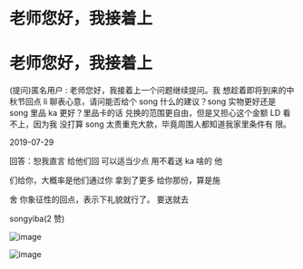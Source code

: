# 老师您好，我接着上

# 老师您好，我接着上

(提问)匿名用户 : 老师您好，我接着上一个问题继续提问。我 想趁着即将到来的中秋节回点 li 聊表心意，请问能否给个 song 什么的建议？song 实物更好还是 song 里品 ka 更好？里品卡的话 兑换的范围更自由，但是又担心这个金额 LD 看不上，因为我 没打算 song 太贵重充大款，毕竟周围人都知道我家里条件有 限。

2019-07-29

回答：恕我直言 给他们回 可以适当少点 用不着送 ka 啥的 他

们给你，大概率是他们通过你 拿到了更多 给你那份，算是施

舍 你象征性的回点，表示下礼貌就行了。 要送就去

songyiba(2 赞)

![image](img/Image_134.png)

![image](img/Image_135.png)